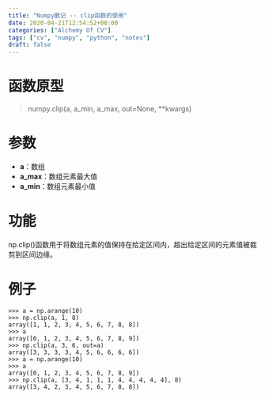 ```yaml
---
title: "Numpy散记 -- clip函数的使用"
date: 2020-04-21T12:54:52+08:00
categories: ["Alchemy Of CV"]
tags: ["cv", "numpy", "python", "notes"]
draft: false
---
```


# 函数原型
> numpy.clip(a, a\_min, a\_max, out=None, **kwargs)     

# 参数
+ **a**：数组
+ **a\_max**：数组元素最大值
+ **a\_min**：数组元素最小值

# 功能
np.clip()函数用于将数组元素的值保持在给定区间内，超出给定区间的元素值被裁剪到区间边缘。     

# 例子

    >>> a = np.arange(10)
    >>> np.clip(a, 1, 8)
    array([1, 1, 2, 3, 4, 5, 6, 7, 8, 8])
    >>> a
    array([0, 1, 2, 3, 4, 5, 6, 7, 8, 9])
    >>> np.clip(a, 3, 6, out=a)
    array([3, 3, 3, 3, 4, 5, 6, 6, 6, 6])
    >>> a = np.arange(10)
    >>> a
    array([0, 1, 2, 3, 4, 5, 6, 7, 8, 9])
    >>> np.clip(a, [3, 4, 1, 1, 1, 4, 4, 4, 4, 4], 8)
    array([3, 4, 2, 3, 4, 5, 6, 7, 8, 8])
